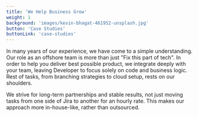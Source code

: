 ```yaml
---
title: 'We Help Business Grow'
weight: 1
background: 'images/kevin-bhagat-461952-unsplash.jpg'
button: 'Case Studies'
buttonLink: 'case-studies'
---
```

In many years of our experience, we have come to a simple understanding. Our role as an offshore team is more than just "Fix this part of tech". In order to help you deliver best possible product, we integrate deeply with your team, leaving Developer to focus solely on code and business logic. Rest of tasks, from branching strategies to cloud setup, rests on our shoulders.

We strive for long-term partnerships and stable results, not just moving tasks from one side of Jira to another for an hourly rate. This makes our approach more in-house-like, rather than outsourced.